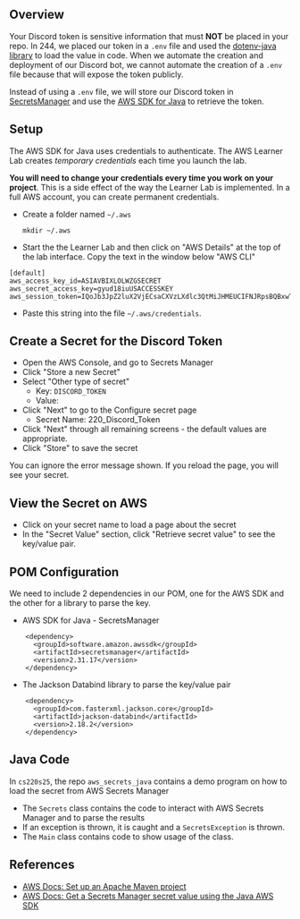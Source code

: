 
## Overview

Your Discord token is sensitive information that must **NOT** be placed in your repo.  In 244, we placed our token in a `.env` file and used the [dotenv-java library](https://github.com/cdimascio/dotenv-java) to load the value in code.  When we automate the creation and deployment of our Discord bot, we cannot automate the creation of a `.env` file because that will expose the token publicly.

Instead of using a `.env` file, we will store our Discord token in [SecretsManager](https://aws.amazon.com/secrets-manager/) and use the [AWS SDK for Java](https://aws.amazon.com/sdk-for-java/) to retrieve the token.


## Setup

The AWS SDK for Java uses credentials to authenticate.  The AWS Learner Lab creates *temporary credentials* each time you launch the lab.

**You will need to change your credentials every time you work on your project**.  This is a side effect of the way the Learner Lab is implemented.  In a full AWS account, you can create permanent credentials.

* Create a folder named `~/.aws`

  ```
  mkdir ~/.aws
  ```
  
* Start the the Learner Lab and then click on "AWS Details" at the top of the lab interface.  Copy the text in the window below "AWS CLI"

```
[default]
aws_access_key_id=ASIAVBIXLOLWZGSECRET
aws_secret_access_key=gyud18iuUSACCESSKEY
aws_session_token=IQoJb3JpZ2luX2VjECsaCXVzLXdlc3QtMiJHMEUCIFNJRpsBQBxwT+nRg1vX7xAFN7zSmvU/OvW9kbS9M1lFAiEAt3PQREALLY_LONG_TOKEN
```

* Paste this string into the file `~/.aws/credentials`.


## Create a Secret for the Discord Token


* Open the AWS Console, and go to Secrets Manager
* Click "Store a new Secret"
* Select "Other type of secret"
  * Key: `DISCORD_TOKEN`
  * Value: <your token>
* Click "Next" to go to the Configure secret page
  * Secret Name: 220_Discord_Token
* Click "Next" through all remaining screens - the default values are appropriate.
* Click "Store" to save the secret


You can ignore the error message shown.  If you reload the page, you will see your secret.


## View the Secret on AWS

* Click on your secret name to load a page about the secret
* In the "Secret Value" section, click "Retrieve secret value" to see the key/value pair.


## POM Configuration

We need to include 2 dependencies in our POM, one for the AWS SDK and the other for a library to parse the key.

* AWS SDK for Java - SecretsManager

```
    <dependency>
      <groupId>software.amazon.awssdk</groupId>
      <artifactId>secretsmanager</artifactId>
      <version>2.31.17</version>
    </dependency>
```

* The Jackson Databind library to parse the key/value pair

```
    <dependency>
      <groupId>com.fasterxml.jackson.core</groupId>
      <artifactId>jackson-databind</artifactId>
      <version>2.18.2</version>
    </dependency>
```


## Java Code

In `cs220s25`, the repo `aws_secrets_java` contains a demo program on how to load the secret from AWS Secrets Manager

* The `Secrets` class contains the code to interact with AWS Secrets Manager and to parse the results
* If an exception is thrown, it is caught and a `SecretsException` is thrown.
* The `Main` class contains code to show usage of the class.



## References

* [AWS Docs: Set up an Apache Maven project](https://docs.aws.amazon.com/sdk-for-java/latest/developer-guide/setup-project-maven.html)
* [AWS Docs: Get a Secrets Manager secret value using the Java AWS SDK](https://docs.aws.amazon.com/secretsmanager/latest/userguide/retrieving-secrets-java-sdk.html)